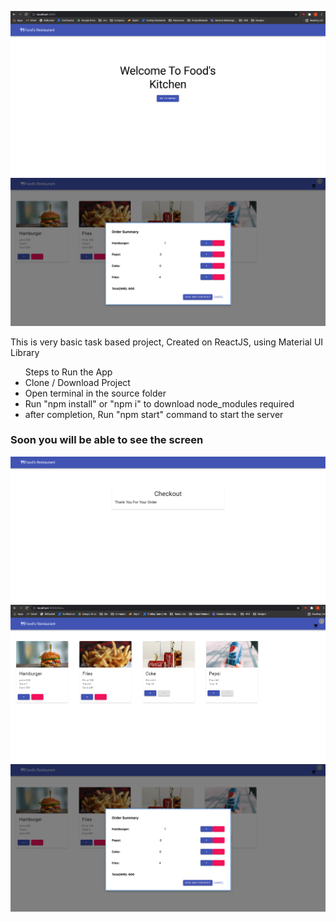 
<img src="/Screenshot2.png" width="600" title="hover text"> <br>
<img src="/Screenshot5.png" width="600" alt="accessibility text">

<p> This is very basic task based project, Created on ReactJS, using Material UI Library <p>
  <ul> Steps to Run the App
    <li> Clone / Download Project </li>
    <li> Open terminal in the source folder </li>
    <li> Run "npm install" or "npm i" to download node_modules required </li>
    <li> after completion, Run "npm start" command to start the server </li>
   </ul>
    <h3> Soon you will be able to see the screen </h3>
    <img src="/Screenshot.png" width="600" title="hover text"><br>
    <img src="/Screenshot4.png" width="600" title="hover text"><br>
    <img src="/Screenshot5.png" width="600" title="hover text"><br>
      
    

